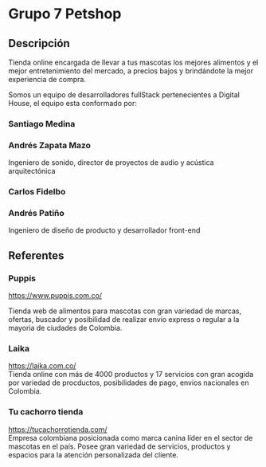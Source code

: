 # Grupo 7 Petshop

## Descripción

Tienda online encargada de llevar a tus mascotas los mejores alimentos y el mejor entretenimiento del mercado, a precios bajos y brindándote la mejor experiencia de compra.

Somos un equipo de desarrolladores fullStack pertenecientes a Digital House, el equipo esta conformado por:

### Santiago Medina

### Andrés Zapata Mazo <br />

Ingeniero de sonido, director de proyectos de audio y acústica arquitectónica

### Carlos Fidelbo

### Andrés Patiño <br />

Ingeniero de diseño de producto y desarrollador front-end

## Referentes

### Puppis<br />

https://www.puppis.com.co/ <br />

Tienda web de alimentos para mascotas con gran variedad de marcas, ofertas, buscador y posibilidad de realizar envio express o regular a la mayoria de ciudades de Colombia.

### Laika<br />

https://laika.com.co/ <br />
Tienda online con más de 4000 productos y 17 servicios con gran acogida por variedad de procductos, posibilidades de pago, envios nacionales en Colombia.

### Tu cachorro tienda<br />

https://tucachorrotienda.com/ <br />
Empresa colombiana posicionada como marca canina líder en el sector de mascotas en el país. Posee gran variedad de servicios, productos y espacios para la atención personalizada del cliente.
